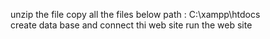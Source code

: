 unzip the file
copy all the files below path :
C:\xampp\htdocs\
create data base and connect thi web site
run the web site
